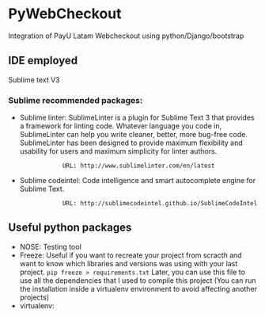 # PyWebCheckout
Integration of PayU Latam Webcheckout using python/Django/bootstrap

## IDE employed

 Sublime text V3

### Sublime recommended packages:

* Sublime linter: SublimeLinter is a plugin for Sublime Text 3 that provides a framework for linting code. 
                  Whatever language you code in, SublimeLinter can help you write cleaner, better, more bug-free code. 
                  SublimeLinter has been designed to provide maximum flexibility and usability for users and maximum simplicity 
                  for linter authors.
                  
                  URL: http://www.sublimelinter.com/en/latest
                  
* Sublime codeintel: Code intelligence and smart autocomplete engine for Sublime Text.
                  
                  URL: http://sublimecodeintel.github.io/SublimeCodeIntel

## Useful python packages

* NOSE: Testing tool
* Freeze: Useful if you want to recreate your project from scracth and want to know which libraries and versions was using with your last project.
          `pip freeze > requirements.txt`
Later, you can use this file to use all the dependencies that I used to compile this project (You can run the installation inside a virtualenv environment to avoid affecting another projects)
* virtualenv:
